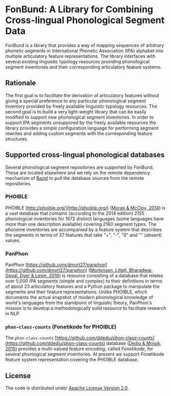 # FonBund: A Library for Combining Cross-lingual Phonological Segment Data

FonBund is a library that provides a way of mapping sequences of arbitrary
phonetic segments in International Phonetic Association (IPA) alphabet into
multiple articulatory feature representations. The library interfaces
with several existing linguistic typology resources providing phonological
segment inventories and their corresponding articulatory feature systems.

## Rationale

The first goal is to facilitate the derivation of articulatory features
without giving a special preference to any particular phonological segment
inventory provided by freely available linguistic typology resources.
The second goal is to build a very light-weight library that can be easily
modified to support new phonological segment inventories. In order to support
IPA segments unsuppored by the freely available resources the library provides
a simple configuration language for performing segment rewrites and adding custom
segments with the corresponding feature structures.

## Supported cross-lingual phonological databases

Several phonological segment repositories are supported by FonBund. These
are located elsewhere and we rely on the remote dependency mechanism of [Bazel](https://bazel.build/)
to pull the database sources from the remote repositories.

### PHOIBLE

PHOIBLE [http://phoible.org/](http://phoible.org/) ([Moran & McCloy, 2014](https://www.linguistlist.org/LL/fyi/fyi-details.cfm?submissionid=35958257)) is a
vast database that contains (according to the 2014 edition) 2155 phonological
inventories for 1672 distinct languages (some languages have more than one
description available) covering 2160 segment types. The phoneme inventories
are accompanied by a feature system that describes the segments in terms
of 37 features that take "+", "-", "0" and "" (absent) values.

### PanPhon

PanPhon [https://github.com/dmort27/panphon](https://github.com/dmort27/panphon)
([Mortensen, Littell, Bharadwaj, Goyal, Dyer & Levin, 2016](https://aclanthology.info/papers/C16-1328/c16-1328))
is resource consisting of a database that relates over 5,000 IPA
segments (simple and complex) to their definitions in terms of about 23 articulatory
features and a Python package to manipulate the segments and their feature
representations. Unlike PHOIBLE, which documents
the actual snapshot of modern phonological knowledge of world's languages from
the standpoint of linguistic theory, PanPhon's mission is to develop a
methodologically solid resource to facilitate research in NLP.

### `phon-class-counts` (Fonetikode for PHOIBLE)

The `phon-class-counts` [https://github.com/ddediu/phon-class-counts](https://github.com/ddediu/phon-class-counts)
database ([Dediu & Moisik, 2015](http://pubman.mpdl.mpg.de/pubman/item/escidoc:2327732/component/escidoc:2327739/Dediu_Moisik_LREC_2016_151_Paper.pdf)) provides a multi-valued feature encoding, called *Fonetikode*, for several
phonlogical segment inventories. At present we support Fonetikode feature
system representation covering the PHOIBLE database.

## License

The code is distributed under [Apache License Version 2.0](https://github.com/googlei18n/language-resources/blob/master/LICENSE).
